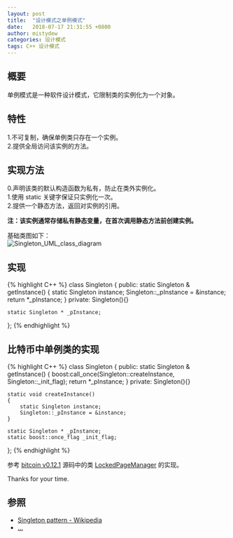```yaml
---
layout: post
title:  "设计模式之单例模式"
date:   2018-07-17 21:31:55 +0800
author: mistydew
categories: 设计模式
tags: C++ 设计模式
---
```

## 概要
单例模式是一种软件设计模式，它限制类的实例化为一个对象。

## 特性
1.不可复制，确保单例类只存在一个实例。<br>
2.提供全局访问该实例的方法。

## 实现方法
0.声明该类的默认构造函数为私有，防止在类外实例化。<br>
1.使用 static 关键字保证只实例化一次。<br>
2.提供一个静态方法，返回对实例的引用。

**注：该实例通常存储私有静态变量，在首次调用静态方法前创建实例。**

基础类图如下：<br>
![Singleton_UML_class_diagram](/images/20180717/Singleton_UML_class_diagram.svg)

## 实现

{% highlight C++ %}
class Singleton
{
public:
	static Singleton & getInstance()
	{
		static Singleton instance;
		Singleton::_pInstance = &instance;
		return *_pInstance;
	}
private:
	Singleton(){}

	static Singleton * _pInstance;
};
{% endhighlight %}

## 比特币中单例类的实现

{% highlight C++ %}
class Singleton
{
public:
	static Singleton & getInstance()
	{
		boost:call_once(Singleton::createInstance, Singleton::_init_flag);
		return *_pInstance;
	}
private:
	Singleton(){}

	static void createInstance()
	{
		static Singleton instance;
		Singleton::_pInstance = &instance;
	}

	static Singleton * _pInstance;
	static boost::once_flag _init_flag;
};
{% endhighlight %}

参考 [bitcoin v0.12.1](https://github.com/bitcoin/bitcoin/tree/v0.12.1) 源码中的类 [LockedPageManager](https://github.com/bitcoin/bitcoin/blob/v0.12.1/src/support/pagelocker.h) 的实现。

Thanks for your time.

## 参照
* [Singleton pattern - Wikipedia](https://en.wikipedia.org/wiki/Singleton_pattern)
* [...](https://github.com/mistydew/DesignPatterns)
